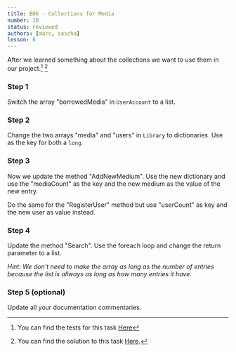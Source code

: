 ```yaml
---
title: B06 - Collections for Media
number: 18
status: reviewed
authors: [marc, sascha]
lesson: 6
---
```


After we learned something about the collections we want to use them in our project.[^tests] [^solution]

[^tests]:
    You can find the tests for this task [Here](https://github.com/satkowski/csharp-lessons-exercise-solutions/tree/master/lesson_06/B06_collections_for_media/Tests)

[^solution]:
    You can find the solution to this task [Here](https://github.com/satkowski/csharp-lessons-exercise-solutions/tree/master/lesson_06/B06_collections_for_media/ExerciseSolution/).

### Step 1

Switch the array "borrowedMedia" in `UserAccount` to a list.

### Step 2

Change the two arrays "media" and "users" in `Library` to dictionaries. Use as the key for both a `long`.

### Step 3

Now we update the method "AddNewMedium". Use the new dictionary and use the "mediaCount" as the key and the new medium as the value of the new entry.

Do the same for the "RegisterUser" method but use "userCount" as key and the new user as value instead.

### Step 4

Update the method "Search". Use the foreach loop and change the return parameter to a list.

*Hint: We don't need to make the array as long as the number of entries because the list is allways as long as how many entries it have.*

### Step 5 (optional)

Update all your documentation commentaries.
